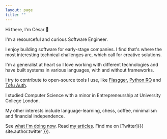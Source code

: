 ```yaml
---
layout: page
title: ""
---
```


Hi there, I'm César 👋

I'm a resourceful and curious Software Engineer.

I enjoy building software for early-stage companies. I find that's where the
most interesting technical challenges are, which call for creative solutions.

I'm a generalist at heart so I love working with different technologies and
have built systems in various languages, with and without frameworks.

I try to contribute to open-source tools I use, like
[Flasgger](https://github.com/flasgger/flasgger/pull/340),
[Python RQ](https://github.com/rq/rq/pull/1514) and
[Tofu Auth](https://github.com/calleluks/Tofu/pull/44).

I studied Computer Science with a minor in Entrepreneurship at University
College London.

My other interests include language-learning, chess, coffee, minimalism and
financial independence.

See [what I'm doing now](/now). Read [my articles](/blog). Find me on
[Twitter]({{ site.author.twitter }}).
